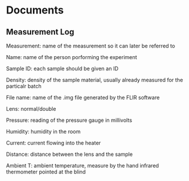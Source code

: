 # Documents

## Measurement Log

Measurement: name of the measurement so it can later be referred to

Name: name of the person porforming the experiment

Sample ID: each sample should be given an ID

Density: density of the sample material, usually already measured for the particalr batch

File name: name of the .img file generated by the FLIR software

Lens: normal/double

Pressure: reading of the pressure gauge in millivolts

Humidity: humidity in the room

Current: current flowing into the heater

Distance: distance between the lens and the sample

Ambient T: ambient temperature, measure by the hand infrared thermometer pointed at the blind





